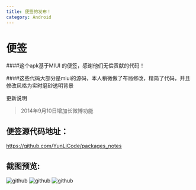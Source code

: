 ```yaml
---
title: 便签的发布！
category: Android
---
```



便签
========

####这个apk基于MIUI 的便签，感谢他们无偿贡献的代码！

####这些代码大部分是miui的源码，本人稍微做了布局修改，精简了代码，并且修改风格为实时磨砂透明背景

更新说明
>2014年9月10日增加长微博功能



便签源代码地址：
--------
https://github.com/YunLiCode/packages_notes



截图预览:
------------

![github](https://raw.githubusercontent.com/YunLiCode/packages_notes/master/prevew1.png "日记列表")
![github](https://raw.githubusercontent.com/YunLiCode/packages_notes/master/preview2.png "编辑日记")
![github](https://raw.githubusercontent.com/YunLiCode/packages_notes/master/preview.png "长微博列表")
